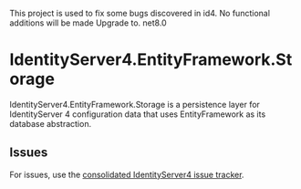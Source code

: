 

This project is used to fix some bugs discovered in id4.
No functional additions will be made
Upgrade  to. net8.0


# IdentityServer4.EntityFramework.Storage

IdentityServer4.EntityFramework.Storage is a persistence layer for IdentityServer 4 configuration data that uses EntityFramework as its database abstraction.

## Issues

For issues, use the [consolidated IdentityServer4 issue tracker](https://github.com/IdentityServer/IdentityServer4/issues).
